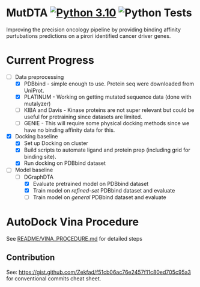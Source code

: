 # MutDTA [![Python 3.10](https://img.shields.io/badge/python-3.10-blue.svg)](https://www.python.org/downloads/release/python-31011/) ![Python Tests](https://github.com/jyaacoub/MutDTA/actions/workflows/python-app.yml/badge.svg?branch=main) 
Improving the precision oncology pipeline by providing binding affinity purtubations predictions on a pirori identified cancer driver genes.

# Current Progress
- [ ] Data preprocessing
  - [x] PDBbind - simple enough to use. Protein seq were downloaded from UniProt.
  - [x] PLATINUM - Working on getting mutated sequence data (done with mutalyzer)
  - [ ] KIBA and Davis - Kinase proteins are not super relevant but could be useful for pretraining since datasets are limited.
  - [ ] GENIE - This will require some physical docking methods since we have no binding affinity data for this.
- [x] Docking baseline
  - [x] Set up Docking on cluster
  - [x] Build scripts to automate ligand and protein prep (including grid for binding site).
  - [x] Run docking on PDBbind dataset
- [ ] Model baseline
  - [ ] DGraphDTA
       - [x] Evaluate pretrained model on PDBbind dataset
       - [x] Train model on *refined-set* PDBbind dataset and evaluate
       - [ ] Train model on *general* PDBbind dataset and evaluate

# AutoDock Vina Procedure
See [README/VINA_PROCEDURE.md](./docs/VINA_PROCEDURE.MD) for detailed steps

## Contribution
See: https://gist.github.com/Zekfad/f51cb06ac76e2457f11c80ed705c95a3 for conventional commits cheat sheet.
